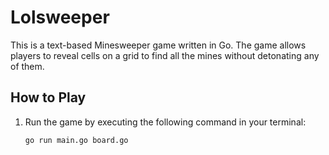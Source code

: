 # Lolsweeper

This is a text-based Minesweeper game written in Go. The game allows players to reveal cells on a grid to find all the mines without detonating any of them.

## How to Play

1. Run the game by executing the following command in your terminal:
   ```sh
   go run main.go board.go
